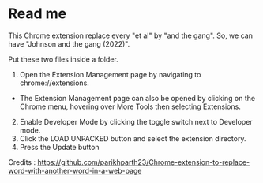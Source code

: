 # Read me

This Chrome extension replace every "et al" by "and the gang". So, we can have "Johnson and the gang (2022)".

Put these two files inside a folder.

1. Open the Extension Management page by navigating to chrome://extensions.
- The Extension Management page can also be opened by clicking on the Chrome menu, hovering over More Tools then selecting Extensions.
2. Enable Developer Mode by clicking the toggle switch next to Developer mode.
3. Click the LOAD UNPACKED button and select the extension directory.
4. Press the Update button

Credits : https://github.com/parikhparth23/Chrome-extension-to-replace-word-with-another-word-in-a-web-page 

